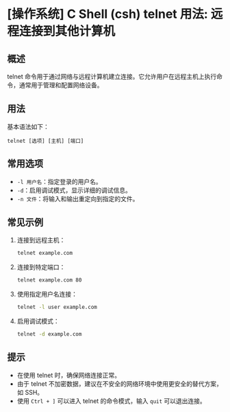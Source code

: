 # [操作系统] C Shell (csh) telnet 用法: 远程连接到其他计算机

## 概述
telnet 命令用于通过网络与远程计算机建立连接。它允许用户在远程主机上执行命令，通常用于管理和配置网络设备。

## 用法
基本语法如下：
```
telnet [选项] [主机] [端口]
```

## 常用选项
- `-l 用户名`：指定登录的用户名。
- `-d`：启用调试模式，显示详细的调试信息。
- `-n 文件`：将输入和输出重定向到指定的文件。

## 常见示例
1. 连接到远程主机：
   ```bash
   telnet example.com
   ```

2. 连接到特定端口：
   ```bash
   telnet example.com 80
   ```

3. 使用指定用户名连接：
   ```bash
   telnet -l user example.com
   ```

4. 启用调试模式：
   ```bash
   telnet -d example.com
   ```

## 提示
- 在使用 telnet 时，确保网络连接正常。
- 由于 telnet 不加密数据，建议在不安全的网络环境中使用更安全的替代方案，如 SSH。
- 使用 `Ctrl + ]` 可以进入 telnet 的命令模式，输入 `quit` 可以退出连接。